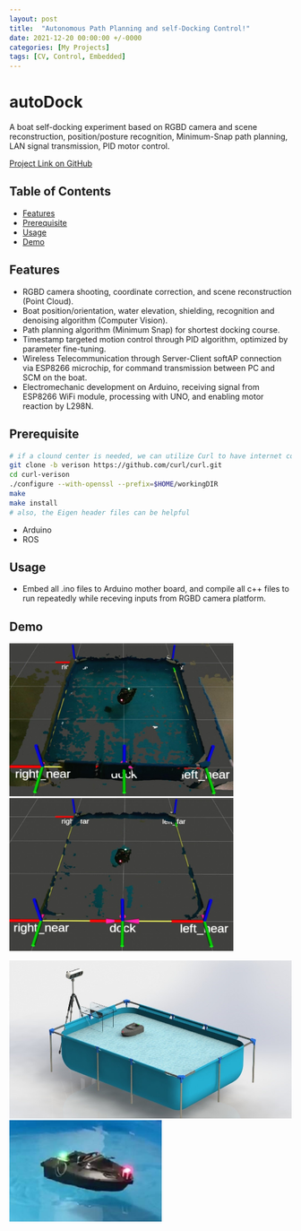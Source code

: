 ```yaml
---
layout: post
title:  "Autonomous Path Planning and self-Docking Control!"
date: 2021-12-20 00:00:00 +/-0000
categories: [My Projects]
tags: [CV, Control, Embedded]
---
```


# autoDock
A boat self-docking experiment based on RGBD camera and scene reconstruction, position/posture recognition, Minimum-Snap path planning, LAN signal transmission, PID motor control.

[Project Link on GitHub](https://github.com/Furkath/autoDock)

## Table of Contents

- [Features](#features)
- [Prerequisite](#Prerequisite)
- [Usage](#usage)
- [Demo](#demo)
<!-- [Contributing](#contributing) -->
<!-- [License](#license) -->
<!-- [Acknowledgements](#acknowledgements) -->

## Features

- RGBD camera shooting, coordinate correction, and scene reconstruction (Point Cloud).
- Boat position/orientation, water elevation, shielding, recognition and denoising algorithm (Computer Vision).
- Path planning algorithm (Minimum Snap) for shortest docking course.
- Timestamp targeted motion control through PID algorithm, optimized by parameter fine-tuning.
- Wireless Telecommunication through Server-Client softAP connection via ESP8266 microchip, for command transmission between PC and SCM on the boat.
- Electromechanic development on Arduino, receiving signal from ESP8266 WiFi module, processing with UNO, and enabling motor reaction by L298N.

## Prerequisite 

<!-- Provide instructions on how to install and set up your project. Include any dependencies and steps needed for a successful installation. -->

```bash
# if a clound center is needed, we can utilize Curl to have internet connection
git clone -b verison https://github.com/curl/curl.git
cd curl-verison
./configure --with-openssl --prefix=$HOME/workingDIR
make
make install
# also, the Eigen header files can be helpful
```
- Arduino
- ROS

## Usage

<!-- Explain how to use your project. Include examples or code snippets if applicable. -->
  
- Embed all .ino files to Arduino mother board, and compile all c++ files to run repeatedly while receving inputs from RGBD camera platform.

## Demo
<img src="assets/images/AutonoDock/1.jpg" alt="demo1" width="400" height="273" /> <img src="assets/images/AutonoDock/2.jpg" alt="demo2" width="400" height="273" />

<img src="assets/images/AutonoDock/render.jpg" alt="demo_scene" width="528" height="282" /> <img src="assets/images/AutonoDock/boat.jpg" alt="demo_boat" width="272" height="181" />

